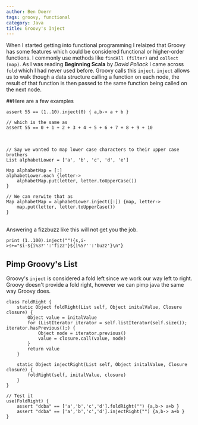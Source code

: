 ```yaml
---
author: Ben Doerr
tags: groovy, functional
category: Java
title: Groovy's Inject
---
```

When I started getting into functional programming I relaized that Groovy has some features which could be considered
functional or higher-order functions. I commonly use methods like `findAll (filter)` and `collect (map)`. As I was
reading **Beginning Scala** by *David Pollack* I came across `fold` which I had never used before. Groovy calls this
`inject`. `inject` allows us to walk though a data structure calling a function on each node, the result of that
function is then passed to the same function being called on the next node.

<!--MORE-->

##Here are a few examples

~~~~~~~~~~{.java}
assert 55 == (1..10).inject(0) { a,b-> a + b }

// which is the same as
assert 55 == 0 + 1 + 2 + 3 + 4 + 5 + 6 + 7 + 8 + 9 + 10
~~~~~~~~~~

<br />

~~~~~~~~~~{.java}
// Say we wanted to map lower case characters to their upper case brothers
List alphabetLower = ['a', 'b', 'c', 'd', 'e']

Map alphabetMap = [:]
alphabetLower.each {letter->
    alphabetMap.put(letter, letter.toUpperCase())
}

// We can rerwite that as 
Map alphabetMap = alphabetLower.inject([:]) {map, letter->
    map.put(letter, letter.toUpperCase())
}
~~~~~~~~~~

<br />
Answering a fizzbuzz like this will not get you the job.

~~~~~~~~~~{.java}
print (1..100).inject(""){s,i->s+="$i-${i%3?'':'fizz'}${i%5?'':'buzz'}\n"} 
~~~~~~~~~~

## Pimp Groovy's List

Groovy's `inject` is considered a fold left since we work our way left to right. Groovy doesn't provide a fold right,
however we can pimp java the same way Groovy does.

~~~~~~~~~~{.java}
class FoldRight {
    static Object foldRight(List self, Object initalValue, Closure closure) {
        Object value = initalValue
        for (ListIterator iterator = self.listIterator(self.size()); iterator.hasPrevious();) {
            Object node = iterator.previous()
            value = closure.call(value, node)
        }
        return value
    }

    static Object injectRight(List self, Object initalValue, Closure closure) {
        foldRight(self, initalValue, closure)
    }
}

// Test it
use(FoldRight) {
    assert "dcba" == ['a','b','c','d'].foldRight("") {a,b-> a+b }
    assert "dcba" == ['a','b','c','d'].injectRight("") {a,b-> a+b }
}
~~~~~~~~~~

